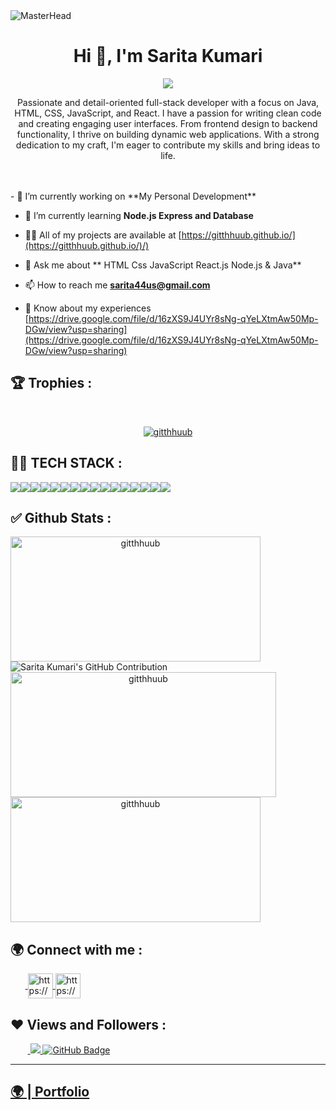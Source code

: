 
<img src="https://camo.githubusercontent.com/ba9f3bd30647e352a3f5e1e45eb45c6ec7bad6155cd16aaedf4a426738da0ca5/68747470733a2f2f696e646f616e616c79746963612e636f6d2f7374617469632f696d616765732f62616e6e6572722e676966" alt="MasterHead" style="max-width: 100%;">


<h1 align="center">Hi 👋, I'm Sarita Kumari</h1>
<p align="center">
  <img src="https://readme-typing-svg.herokuapp.com/?lines=Full%20Stack%20MERN%20Developer;&center=true&width=700&height=50">
</p>


<p align="center">Passionate and detail-oriented full-stack developer with a focus on Java, HTML, CSS, JavaScript, and React. I have a passion for writing clean code and creating engaging user interfaces. From frontend design to backend functionality, I thrive on building dynamic web applications. With a strong dedication to my craft, I'm eager to contribute my skills and bring ideas to life.</p>
<br />
<br />
- 🔭 I’m currently working on **My Personal Development**

- 🌱 I’m currently learning **Node.js Express and Database**

- 👨‍💻 All of my projects are available at  [https://gitthhuub.github.io/](https://gitthhuub.github.io/)/)

- 💬 Ask me about ** HTML Css JavaScript React.js Node.js & Java**

- 📫 How to reach me **sarita44us@gmail.com**

- 📄 Know about my experiences [https://drive.google.com/file/d/16zXS9J4UYr8sNg-qYeLXtmAw50Mp-DGw/view?usp=sharing](https://drive.google.com/file/d/16zXS9J4UYr8sNg-qYeLXtmAw50Mp-DGw/view?usp=sharing)

## 🏆 Trophies :
<br/>
<p align="center"> <a href="https://github.com/ryo-ma/github-profile-trophy"><img src="https://github-profile-trophy.vercel.app/?username=gitthhuub&theme=onedarkx" alt="gitthhuub" /></a> </p>

## 👨‍💻 TECH STACK :

<div align="center" style="display: flex; flex-wrap: wrap;">
<img src="https://img.shields.io/badge/react-%2320232a.svg?style=for-the-badge&logo=react&logoColor=%2361DAFB" />
<img src="https://img.shields.io/badge/React_Router-CA4245?style=for-the-badge&logo=react-router&logoColor=white" />
<img src="https://img.shields.io/badge/redux-%23593d88.svg?style=for-the-badge&logo=redux&logoColor=white" />
<img src="https://img.shields.io/badge/chakra-%234ED1C5.svg?style=for-the-badge&logo=chakraui&logoColor=white" />
<img src="https://img.shields.io/badge/MongoDB-%234ea94b.svg?style=for-the-badge&logo=mongodb&logoColor=white" />
<img src="https://img.shields.io/badge/HTML5-E34F26?style=for-the-badge&logo=html5&logoColor=white" />
<img src="https://img.shields.io/badge/CSS3-1572B6?style=for-the-badge&logo=css3&logoColor=white" />
<img src="https://img.shields.io/badge/JavaScript-323330?style=for-the-badge&logo=javascript&logoColor=F7DF1E" />
<img src="https://img.shields.io/badge/Bootstrap-563D7C?style=for-the-badge&logo=bootstrap&logoColor=white" />
<img src="https://img.shields.io/badge/Tailwind_CSS-38B2AC?style=for-the-badge&logo=tailwind-css&logoColor=white" />
<img src="https://img.shields.io/badge/Node.js-339933?style=for-the-badge&logo=nodedotjs&logoColor=white" />
<img src="https://img.shields.io/badge/Express.js-000000?style=for-the-badge&logo=express&logoColor=white" />
<img src="https://img.shields.io/badge/java-%23ED8B00.svg?style=for-the-badge&logo=java&logoColor=white" />
<img src="https://img.shields.io/badge/npm-CB3837?style=for-the-badge&logo=npm&logoColor=white" />
<img src="https://img.shields.io/badge/GitHub-100000?style=for-the-badge&logo=github&logoColor=white" />
<img src="https://img.shields.io/badge/GIT-E44C30?style=for-the-badge&logo=git&logoColor=white" />
<!-- <img src="https://img.shields.io/badge/vite-%23646CFF.svg?style=for-the-badge&logo=vite&logoColor=white" /> -->
</div>


## ✅ Github Stats :

<div align="center" style="display: flex; flex-wrap: wrap;">

<img width="400px" height="200px" align="center" src="https://github-readme-stats.vercel.app/api?username=gitthhuub&theme=radical&border_radius=2.7&show_icons=true" alt="gitthhuub" />


<img src="https://github-profile-summary-cards.vercel.app/api/cards/profile-details?username=gitthhuub&theme=radical&border_radius=2.7" alt="Sarita Kumari's GitHub Contribution"/>



<img width="425px" height="200px" align="center" src="https://github-readme-streak-stats.herokuapp.com/?user=gitthhuub&theme=radical&date_format=M%20j%5B%2C%20Y%5D&border_radius=2.7" alt="gitthhuub" />

<img width="400px" height="200px" align="center" src="https://github-readme-stats.vercel.app/api/top-langs/?username=gitthhuub&theme=radical&border_radius=2.7" alt="gitthhuub" />

</div>

<h2>🌍 Connect with me :</h2>
   <p align="left">
    &nbsp;&nbsp;&nbsp;&nbsp;&nbsp;&nbsp;<a href="https://www.linkedin.com/in/saritakumarii/" target="blank">
            <img align="center"
                src="https://img.icons8.com/3d-fluency/94/linkedin.png"
                alt="https://www.linkedin.com/in/saritakumarii/" width="40px" />
        </a>
        <a href="https://github.com/gitthhuub" target="blank">
            <img align="center"
                src="https://img.icons8.com/3d-fluency/94/github.png"
                alt="https://github.com/gitthhuub" width="40px"/>
        </a>
    </p>
    <h2>❤ Views and Followers :</h2>
    &nbsp;&nbsp;&nbsp;&nbsp;&nbsp;&nbsp;&nbsp;<a href="https://github.com/gitthhuub/github-profile-views-counter">
        <img src="https://komarev.com/ghpvc/?username=gitthhuub">
    </a>
    <a href="https://github.com/gitthhuub?tab=followers">
        <img src="https://img.shields.io/github/followers/gitthhuub?label=Followers&style=social" alt="GitHub Badge">
    </a>
    <hr />
    <h2><a href="https://gitthhuub.github.io/">🌍 | Portfolio </a></h2>
